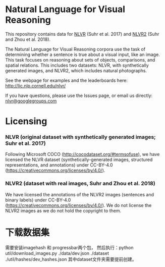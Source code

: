 # Natural Language for Visual Reasoning

This repository contains data for [NLVR](https://github.com/clic-lab/nlvr/tree/master/nlvr) (Suhr et al. 2017) and [NLVR2](https://github.com/clic-lab/nlvr/tree/master/nlvr2) (Suhr and Zhou et al. 2018).

The Natural Language for Visual Reasoning corpora use the task of determining whether a sentence is true about a visual input, like an image. This task focuses on reasoning about sets of objects, comparisons, and spatial relations. This includes two datasets: NLVR, with synthetically generated images, and NLVR2, which includes natural photographs. 

See the webpage for examples and the leaderboards here: http://lic.nlp.cornell.edu/nlvr/

If you have questions, please use the Issues page, or email us directly: nlvr@googlegroups.com

# Licensing

### NLVR (original dataset with synthetically generated images; Suhr et al. 2017)
Following Microsoft COCO (http://cocodataset.org/#termsofuse), we have licensed the NLVR dataset (synthetically-generated images, structured representations, and annotations) under CC-BY-4.0 (https://creativecommons.org/licenses/by/4.0/).

### NLVR2 (dataset with real images, Suhr and Zhou et al. 2018)
We have licensed the annotations of the NLVR2 images (sentences and binary labels) under CC-BY-4.0 (https://creativecommons.org/licenses/by/4.0/). We do not license the NLVR2 images as we do not hold the copyright to them. 


# 下载数据集
需要安装imagehash 和 progressbar两个包，
然后执行：python util/download_images.py ./data/dev.json ./dataset ./util/hashes/dev_hashes.json
其中dataset文件夹需要提前创建。
